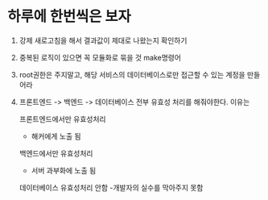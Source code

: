 # 하루에 한번씩은 보자
1. 강제 새로고침을 해서 결과값이 제대로 나왔는지 확인하기
2. 중복된 로직이 있으면 꼭 모듈화로 묶을 것 make명령어
3. root권한은 주지말고, 해당 서비스의 데이터베이스로만 접근할 수 있는 계정을 만들어라
4. 프론트엔드 -> 백엔드 -> 데이터베이스 전부 유효성 처리를 해줘야한다. 이유는 

    프론트엔드에서만 유효성처리
   - 해커에게 노출 됨
    
    백엔드에서만 유효성처리
   - 서버 과부화에 노출 됨
    
    데이터베이스 유효성처리 안함
    -개발자의 실수를 막아주지 못함

<!--stackedit_data:
eyJoaXN0b3J5IjpbMTU5MjQ4MjQ5MSw2NzUxNzM2NjIsMzE1Nz
E2MDY2LDE2OTc2NDA2NDFdfQ==
-->